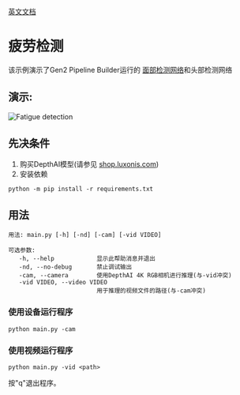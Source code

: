 [英文文档](README.md)

# 疲劳检测

该示例演示了Gen2 Pipeline Builder运行的 [面部检测网络](https://docs.openvinotoolkit.org/2019_R1/_face_detection_retail_0004_description_face_detection_retail_0004.html)和头部检测网络

## 演示:

![Fatigue detection](assets/fatigue.gif)

## 先决条件

1. 购买DepthAI模型(请参见 [shop.luxonis.com](https://shop.luxonis.com/))
2. 安装依赖
```
python -m pip install -r requirements.txt
```

## 用法

```
用法: main.py [-h] [-nd] [-cam] [-vid VIDEO]

可选参数:
   -h, --help            显示此帮助消息并退出
   -nd, --no-debug       禁止调试输出
   -cam, --camera        使用DepthAI 4K RGB相机进行推理(与-vid冲突)
   -vid VIDEO, --video VIDEO
                         用于推理的视频文件的路径(与-cam冲突)
```

### 使用设备运行程序

```
python main.py -cam
```

### 使用视频运行程序
   
```   
python main.py -vid <path>
```

按"q"退出程序。